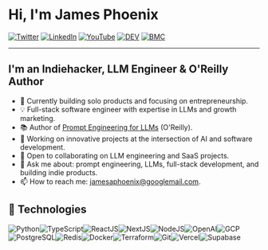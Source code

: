 # Hi, I'm James Phoenix

 [![Twitter](https://img.shields.io/badge/Twitter-%231DA1F2.svg?&style=flat-square&logo=twitter&logoColor=white)](https://twitter.com/jamesaphoenix12) [![LinkedIn](https://img.shields.io/badge/LinkedIn-%230077B5.svg?&style=flat-square&logo=linkedin&logoColor=white)](https://www.linkedin.com/in/jamesphoenix/) [![YouTube](https://img.shields.io/badge/YouTube-%23FF0000.svg?&style=flat-square&logo=youtube&logoColor=white)](https://www.youtube.com/channel/UCLKL6bVqM1WM8VJavfokGSg)
[![DEV](https://img.shields.io/badge/DEV-%23000000.svg?&style=flat-square&logo=dev.to&logoColor=white)](https://dev.to/jamesaphoenix) [![BMC](https://img.shields.io/badge/BuyMeaCoffee-%23FFDD00.svg?&style=flat-square&logo=buy-me-a-coffee&logoColor=black)](https://www.buymeacoffee.com/jamesaphoenix)

---

## I'm an Indiehacker, LLM Engineer & O'Reilly Author

- 🚀 Currently building solo products and focusing on entrepreneurship.
- 💡 Full-stack software engineer with expertise in LLMs and growth marketing.
- 📚 Author of [Prompt Engineering for LLMs](https://www.oreilly.com/library/view/prompt-engineering-for/9781098153427/) (O'Reilly).
- 🔭 Working on innovative projects at the intersection of AI and software development.
- 👯 Open to collaborating on LLM engineering and SaaS projects.
- 💬 Ask me about: prompt engineering, LLMs, full-stack development, and building indie products.
- 📫 How to reach me: [jamesaphoenix@googlemail.com](mailto:jamesaphoenix@googlemail.com).

## :wrench: Technologies

![Python](https://img.icons8.com/color/30/000000/python.png)![TypeScript](https://img.icons8.com/color/30/typescript.png)![ReactJS](https://img.icons8.com/color/30/react-native.png)![NextJS](https://img.icons8.com/color/30/nextjs.png)![NodeJS](https://img.icons8.com/color/30/nodejs.png)![OpenAI](https://img.icons8.com/color/30/openai.png)![GCP](https://img.icons8.com/color/30/google-cloud.png)![PostgreSQL](https://img.icons8.com/color/30/postgresql.png)![Redis](https://img.icons8.com/color/30/redis.png)![Docker](https://img.icons8.com/color/30/docker.png)![Terraform](https://img.icons8.com/color/30/terraform.png)![Git](https://img.icons8.com/color/30/git.png)![Vercel](https://img.icons8.com/color/30/vercel.png)![Supabase](https://img.icons8.com/color/30/supabase.png)
